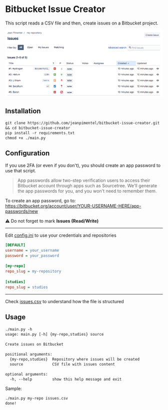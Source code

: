 # Bitbucket Issue Creator

This script reads a CSV file and then, create issues on a Bitbucket project.

![Issues on Bitbucket](.github/sample.png?raw=true "Issues on Bitbucket")


## Installation

```
git clone https://github.com/jeanpimentel/bitbucket-issue-creator.git && cd bitbucket-issue-creator
pip install -r requirements.txt
chmod +x ./main.py
```

## Configuration

If you use 2FA (or even if you don't), you should create an app password to use that script.

> App passwords allow two-step verification users to access their Bitbucket account through apps such as Sourcetree. We'll generate the app passwords for you, and you won't need to remember them.

To create an app password, go to: https://bitbucket.org/account/user/YOUR-USERNAME-HERE/app-passwords/new

⚠️ Do not forget to mark **Issues (Read/Write)**

---

Edit [config.ini](./config.ini) to use your credentials and repositories

```ini
[DEFAULT]
username = your_username
password = your_password

[my-repo]
repo_slug = my-repository

[studies]
repo_slug = studies
```

---

Check [issues.csv](./issues.csv) to understand how the file is structured

## Usage

```
./main.py -h
usage: main.py [-h] {my-repo,studies} source

Create issues on Bitbucket

positional arguments:
  {my-repo,studies}  Repository where issues will be created
  source             CSV file with issues content

optional arguments:
  -h, --help         show this help message and exit
```

Sample: 
```
./main.py my-repo issues.csv
done!
```
